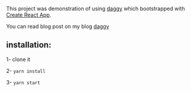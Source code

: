 This project was demonstration of using [daggy](https://github.com/fantasyland/daggy) which bootstrapped with [Create React App](https://github.com/facebook/create-react-app).

You can read blog post on my blog [daggy](https://ayooby.ir/2018/10/19/%D8%A7%D9%84%DA%AF%D9%88%DB%8C-%D8%AA%D8%B7%D8%A7%D8%A8%D9%82%DB%8C-%D8%A8%D8%A7-%D8%A7%D8%B3%D8%AA%D9%81%D8%A7%D8%AF%D9%87-%D8%A7%D8%B2-daggy/)

## installation:
1- clone it

2- `yarn install`

3- `yarn start`
